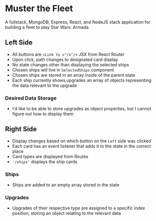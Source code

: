 # Muster the Fleet
A fullstack, MongoDB, Express, React, and NodeJS stack application for building a fleet to play Star Wars: Armada
  

## Left Side ##
- All buttons are `<Link to ="/x"/>` JSX from React Router
- Upon click, path changes to designated card display 
- No state changes other than displaying the selected ships
- Chosen ships will live in `SelectedShips` component
- Chosen ships are stored in an array inside of the parent state
- Each ship currently shows upgrades an array of objects representing the data relevant to the upgrade

### Desired Data Storage ###
- I'd like to be able to store upgrades as object properties, but I cannot figure out how to display them

## Right Side ##
- Display changes based on which button on the `Left` side was clicked
- Each card has an event listener that adds it to the state in the correct place
- Card types are displayed from Routes
- `'/ships'` displays the ship cards

### Ships ###
- Ships are added to an empty array stored in the state

### Upgrades ###
- Upgrades of their respective type are assigned to a specific index position, storing an object relating to the relevant data

  
